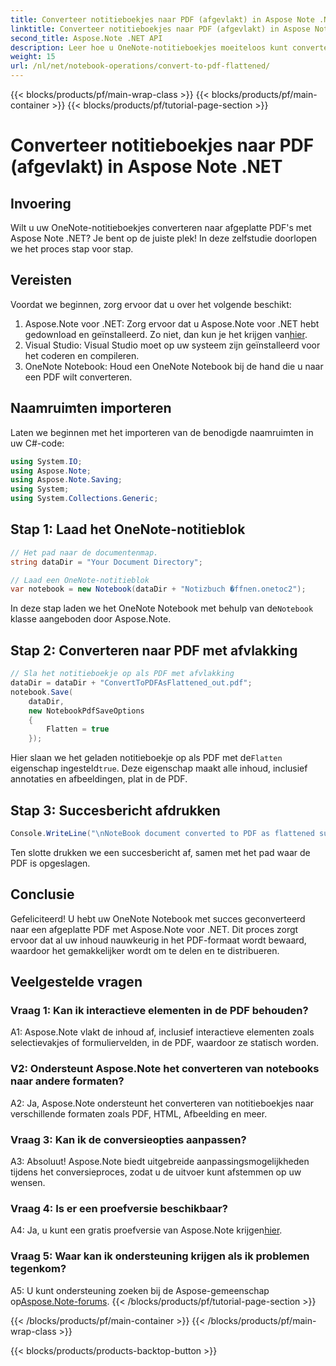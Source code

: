 ```yaml
---
title: Converteer notitieboekjes naar PDF (afgevlakt) in Aspose Note .NET
linktitle: Converteer notitieboekjes naar PDF (afgevlakt) in Aspose Note .NET
second_title: Aspose.Note .NET API
description: Leer hoe u OneNote-notitieboekjes moeiteloos kunt converteren naar platte PDF's met Aspose.Note voor .NET. Bewaar uw inhoud naadloos.
weight: 15
url: /nl/net/notebook-operations/convert-to-pdf-flattened/
---
```


{{< blocks/products/pf/main-wrap-class >}}
{{< blocks/products/pf/main-container >}}
{{< blocks/products/pf/tutorial-page-section >}}

# Converteer notitieboekjes naar PDF (afgevlakt) in Aspose Note .NET

## Invoering

Wilt u uw OneNote-notitieboekjes converteren naar afgeplatte PDF's met Aspose Note .NET? Je bent op de juiste plek! In deze zelfstudie doorlopen we het proces stap voor stap.

## Vereisten

Voordat we beginnen, zorg ervoor dat u over het volgende beschikt:

1.  Aspose.Note voor .NET: Zorg ervoor dat u Aspose.Note voor .NET hebt gedownload en geïnstalleerd. Zo niet, dan kun je het krijgen van[hier](https://releases.aspose.com/note/net/).
2. Visual Studio: Visual Studio moet op uw systeem zijn geïnstalleerd voor het coderen en compileren.
3. OneNote Notebook: Houd een OneNote Notebook bij de hand die u naar een PDF wilt converteren.

## Naamruimten importeren

Laten we beginnen met het importeren van de benodigde naamruimten in uw C#-code:

```csharp
using System.IO;
using Aspose.Note;
using Aspose.Note.Saving;
using System;
using System.Collections.Generic;
```

## Stap 1: Laad het OneNote-notitieblok

```csharp
// Het pad naar de documentenmap.
string dataDir = "Your Document Directory";

// Laad een OneNote-notitieblok
var notebook = new Notebook(dataDir + "Notizbuch �ffnen.onetoc2");
```

 In deze stap laden we het OneNote Notebook met behulp van de`Notebook` klasse aangeboden door Aspose.Note.

## Stap 2: Converteren naar PDF met afvlakking

```csharp
// Sla het notitieboekje op als PDF met afvlakking
dataDir = dataDir + "ConvertToPDFAsFlattened_out.pdf";
notebook.Save(
    dataDir,
    new NotebookPdfSaveOptions
    {
        Flatten = true
    }); 
```

 Hier slaan we het geladen notitieboekje op als PDF met de`Flatten` eigenschap ingesteld`true`. Deze eigenschap maakt alle inhoud, inclusief annotaties en afbeeldingen, plat in de PDF.

## Stap 3: Succesbericht afdrukken

```csharp
Console.WriteLine("\nNoteBook document converted to PDF as flattened successfully.\nFile saved at " + dataDir);
```

Ten slotte drukken we een succesbericht af, samen met het pad waar de PDF is opgeslagen.

## Conclusie

Gefeliciteerd! U hebt uw OneNote Notebook met succes geconverteerd naar een afgeplatte PDF met Aspose.Note voor .NET. Dit proces zorgt ervoor dat al uw inhoud nauwkeurig in het PDF-formaat wordt bewaard, waardoor het gemakkelijker wordt om te delen en te distribueren.

## Veelgestelde vragen

### Vraag 1: Kan ik interactieve elementen in de PDF behouden?

A1: Aspose.Note vlakt de inhoud af, inclusief interactieve elementen zoals selectievakjes of formuliervelden, in de PDF, waardoor ze statisch worden.

### V2: Ondersteunt Aspose.Note het converteren van notebooks naar andere formaten?

A2: Ja, Aspose.Note ondersteunt het converteren van notitieboekjes naar verschillende formaten zoals PDF, HTML, Afbeelding en meer.

### Vraag 3: Kan ik de conversieopties aanpassen?

A3: Absoluut! Aspose.Note biedt uitgebreide aanpassingsmogelijkheden tijdens het conversieproces, zodat u de uitvoer kunt afstemmen op uw wensen.

### Vraag 4: Is er een proefversie beschikbaar?

 A4: Ja, u kunt een gratis proefversie van Aspose.Note krijgen[hier](https://releases.aspose.com/).

### Vraag 5: Waar kan ik ondersteuning krijgen als ik problemen tegenkom?

 A5: U kunt ondersteuning zoeken bij de Aspose-gemeenschap op[Aspose.Note-forums](https://forum.aspose.com/c/note/28).
{{< /blocks/products/pf/tutorial-page-section >}}

{{< /blocks/products/pf/main-container >}}
{{< /blocks/products/pf/main-wrap-class >}}

{{< blocks/products/products-backtop-button >}}
